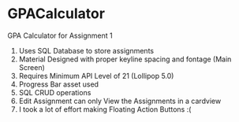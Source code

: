 # GPACalculator
GPA Calculator for Assignment 1

1. Uses SQL Database to store assignments
2. Material Designed with proper keyline spacing and fontage (Main Screen)
3. Requires Minimum API Level of 21 (Lollipop 5.0)
4. Progress Bar asset used 
5. SQL CRUD operations 
6. Edit Assignment can only View the Assignments in a cardview
7. I took a lot of effort making Floating Action Buttons :(
